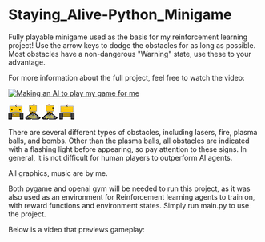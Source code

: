 # Staying_Alive-Python_Minigame
Fully playable minigame used as the basis for my reinforcement learning project! Use the arrow keys to dodge the obstacles for as long as possible. 
Most obstacles have a non-dangerous "Warning" state, use these to your advantage.

For more information about the full project, feel free to watch the video:

[![Making an AI to play my game for me](https://img.youtube.com/vi/NZcOcnKrRLk/0.jpg)](https://www.youtube.com/watch?v=NZcOcnKrRLk "Making an AI to play my game for me")

![alt text](media/Artwork/pdown1.png) ![alt text](media/Artwork/pleft1.png) ![alt text](media/Artwork/pright1.png) ![alt text](media/Artwork/pup1.png)

There are several different types of obstacles, including lasers, fire, plasma balls, and bombs. Other than the plasma balls, all obstacles are indicated with a flashing light before appearing, so pay attention to these signs. In general, it is not difficult for human players to outperform AI agents.

All graphics, music are by me. 

Both pygame and openai gym will be needed to run this project, as it was also used as an environment for Reinforcement learning agents to train on, with reward functions and environment states. Simply run main.py to use the project.

Below is a video that previews gameplay:


